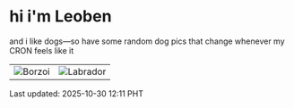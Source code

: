 # hi i'm Leoben

and i like dogs—so have some random dog pics that change whenever my CRON feels like it

|  |  |
|--------|----------|
| ![Borzoi](https://random-dog-vercel.vercel.app/api/random-borzoi?v=1761797516) | ![Labrador](https://random-dog-vercel.vercel.app/api/random-labrador?v=1761797516) |

Last updated: 2025-10-30 12:11 PHT
